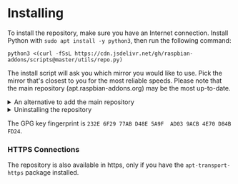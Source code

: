 # Installing

To install the repository, make sure you have an Internet connection. Install Python with `sudo apt install -y python3`, then run the following command:

```
python3 <(curl -fSsL https://cdn.jsdelivr.net/gh/raspbian-addons/scripts@master/utils/repo.py)
```
The install script will ask you which mirror you would like to use. Pick the mirror that's closest to you for the most reliable speeds. Please note that the main repository (apt.raspbian-addons.org) may be the most up-to-date.

<details>
<summary> An alternative to add the main repository </summary>
  
 First, install `extrepo`.
  
```
sudo apt install -y extrepo
```
 Then, enable the Raspbian Addons repository.
```
extrepo enable raspbian-addons
```
</details>

<details>
<summary> Uninstalling the repository </summary>

  To <i><strong>uninstall</strong></i>, execute this command. 
```
bash <(curl -fSsL https://cdn.jsdelivr.net/gh/raspbian-addons/scripts@master/utils/uninstall.sh)
```

</details>

The GPG key fingerprint is `232E 6F29 77AB D48E 5A9F  AD03 9ACB 4E70 D84B FD24`.
  
### HTTPS Connections
  
The repository is also available in https, only if you have the `apt-transport-https` package installed.
